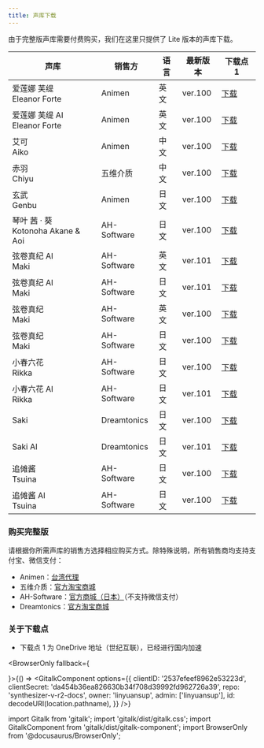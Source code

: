 ```yaml
---
title: 声库下载
---
```


由于完整版声库需要付费购买，我们在这里只提供了 Lite 版本的声库下载。

| 声库 | 销售方 | 语言 | 最新版本 | 下载点 1 |
| --- | --- | --- | --- | --- |
| 爱莲娜 芙缇 <br/> Eleanor Forte | Animen | 英文 | ver.100 | [下载](https://yzweb-my.sharepoint.com/:u:/g/personal/bilibililty_bujigegroup_site/EdXBpPtKDB5KsaA9m-RLce0BAy5yvpBcpZXuuKoBAvSh-w?e=k4chW7) |
| 爱莲娜 芙缇 AI <br/> Eleanor Forte | Animen | 英文 | ver.100 | [下载](https://yzweb-my.sharepoint.com/:u:/g/personal/bilibililty_bujigegroup_site/EarVvzTj6rVLqn8Ak70C6kkBmCEErLUTCH8buZ5Q4wRtTw?e=1vmS4u) |
| 艾可 <br/> Aiko | Animen | 中文 | ver.100 | [下载](https://yzweb-my.sharepoint.com/:u:/g/personal/bilibililty_bujigegroup_site/EYhd5lHG0ehIhwjoL3zh374BBMTiRdx9R7F6VFz1tOphQQ?e=H85YaL) |
| 赤羽 <br/> Chiyu | 五维介质 | 中文 | ver.100 | [下载](https://yzweb-my.sharepoint.com/:u:/g/personal/bilibililty_bujigegroup_site/EYhd5lHG0ehIhwjoL3zh374BBMTiRdx9R7F6VFz1tOphQQ?e=kzeAmU) |
| 玄武 <br/> Genbu | Animen | 日文 | ver.100 | [下载](https://yzweb-my.sharepoint.com/:u:/g/personal/bilibililty_bujigegroup_site/EQbLJlvpUuRKjV5ijB6z2JgBlkURRSnQcL0ZRpjl8JihuQ?e=SGulAD) |
| 琴叶 茜 · 葵 <br/> Kotonoha Akane & Aoi | AH-Software | 日文 | ver.100 | [下载](https://yzweb-my.sharepoint.com/:u:/g/personal/bilibililty_bujigegroup_site/Ebw9DN_GI7JEu6vyV3eJri4BNCQpxzowT-izCQI4VS9sDw?e=TBDUWT) |
| 弦卷真纪 AI <br/> Maki | AH-Software | 英文 | ver.101 | [下载](https://yzweb-my.sharepoint.com/:u:/g/personal/bilibililty_bujigegroup_site/EV8mCmZvvaZMnQJBCUQWfBYBrhtToO-2nmGIyAoZ2O8vyA?e=k4H0CF) |
| 弦卷真纪 AI <br/> Maki | AH-Software | 日文 | ver.101 | [下载](https://yzweb-my.sharepoint.com/:u:/g/personal/bilibililty_bujigegroup_site/Ed0AcM5jjppBsvevR8W9p5QBRfERTSlfmvNJQXL1mTMXWg?e=NIsxih) |
| 弦卷真纪 <br/> Maki | AH-Software | 英文 | ver.100 | [下载](https://yzweb-my.sharepoint.com/:u:/g/personal/bilibililty_bujigegroup_site/ETuk1B67-m9FglBWVWev7q4Bc4nZFT3ROBzr6w7pAn_29w?e=xhV3M4) |
| 弦卷真纪 <br/> Maki | AH-Software | 日文 | ver.100 | [下载](https://yzweb-my.sharepoint.com/:u:/g/personal/bilibililty_bujigegroup_site/EUMokwpvNCdFji4E9xOpZ3wB3QihLAs0tTLsFjKfMMmNJA?e=K6QYcK) |
| 小春六花 <br/> Rikka | AH-Software | 日文 | ver.100 | [下载](https://yzweb-my.sharepoint.com/:u:/g/personal/bilibililty_bujigegroup_site/EalXXRy2RalCtAWF4C1nUp4BwNZo2-MiFOCMR7zFL0cBsA?e=EmoS7b) |
| 小春六花 AI <br/> Rikka | AH-Software | 日文 | ver.101 | [下载](https://yzweb-my.sharepoint.com/:u:/g/personal/bilibililty_bujigegroup_site/EUjBaLbvjiJBrPb-6RsD9GABQnCbQwRIs_xtzR55BTUpdA?e=TCdeOj) |
| Saki | Dreamtonics | 日文 | ver.100 | [下载](https://yzweb-my.sharepoint.com/:u:/g/personal/bilibililty_bujigegroup_site/ER4u2x74NzFIqFG6zsVA_gUBwxAM88zbNwOZGvTraVe9qA?e=iR1jhH) |
| Saki AI | Dreamtonics | 日文 | ver.101 | [下载](https://yzweb-my.sharepoint.com/:u:/g/personal/bilibililty_bujigegroup_site/EfolgZEPnZNBk3QXIzXgJrgBDlGtX9MaQE7FhKgeop9gNA?e=pWHMQQ) |
| 追傩酱 <br/> Tsuina | AH-Software | 日文 | ver.100 | [下载](https://yzweb-my.sharepoint.com/:u:/g/personal/bilibililty_bujigegroup_site/EZ0WhnkCSBRPijqehoUhk4cBLhUScYT49_HifE3HKH6d_Q?e=kCpJSk) |
| 追傩酱 AI <br/> Tsuina | AH-Software | 日文 | ver.100 | [下载](https://yzweb-my.sharepoint.com/:u:/g/personal/bilibililty_bujigegroup_site/ETT2F7p7nshHqMwwF7zn-TYBPs0rx6VYNjv1-QhMS6ls7g?e=tFypUl) |

### 购买完整版

请根据你所需声库的销售方选择相应购买方式。除特殊说明，所有销售商均支持支付宝、微信支付：

  * Animen：[台湾代理](https://www.anicute.com/)
  * 五维介质：[官方淘宝商城](https://item.taobao.com/item.htm?id=622045467110)
  * AH-Software：[官方商城（日本）](https://www.ah-soft.com/product/series.html#synth-v)（不支持微信支付）
  * Dreamtonics：[官方淘宝商城](https://dreamtonics.taobao.com/shop/view_shop.htm?id=2212881578559)

### 关于下载点
  * 下载点 1 为 OneDrive 地址（世纪互联），已经进行国内加速

<BrowserOnly fallback={<div></div>}>{() => <GitalkComponent options={{
    clientID: '2537efeef8962e53223d',
    clientSecret: 'da454b36ea826630b34f708d39992fd962726a39',
    repo: 'synthesizer-v-r2-docs',
    owner: 'linyuansup',
    admin: ['linyuansup'],
    id: decodeURI(location.pathname),
    }} />}
</BrowserOnly>

import Gitalk from 'gitalk';
import 'gitalk/dist/gitalk.css';
import GitalkComponent from 'gitalk/dist/gitalk-component';
import BrowserOnly from '@docusaurus/BrowserOnly';